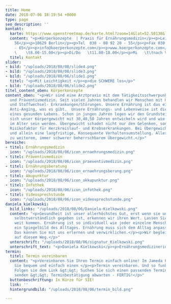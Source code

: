 ```yaml
---
title: Home
date: 2018-07-06 18:19:54 +0000
type: page
seo_description: ''
kontakt:
  karte: https://www.openstreetmap.de/karte.html?zoom=14&lat=52.50138&lon=13.31328&layers=000BTF
  content: "<p>Körperkonzepte  | Praxis für Ernährungsmedizin</p><p>Leibnizstraße
    56</p><p>10629 Berlin</p><p>Tel  030 - 88 92 20 - 55</p><p>Fax 030 - 88 92 20
    - 65</p><p>info@koerperkonzepte.com</p><p>www.koerperkonzepte.com</p><p>Sprechzeiten:</p><p>Mo/Fr
    \    \t8.00-15.00</p><p>Di/Do   \t11.00-18.00</p><p>Mi   \t\tnach Vereinbarung</p>"
  titel: Kontakt
slider:
- bild: "/uploads/2018/08/08/slide4.png"
- bild: "/uploads/2018/08/08/slide3.png"
- bild: "/uploads/2018/08/06/slide1.png"
  titel: "<p>Mit Leichtigkeit </p><p>die SCHWERE los</p>"
- bild: "/uploads/2018/08/06/slide2.png"
titel_content_oben: Körperkonzepte
content_oben: "<p>Wir sind eine Arztpraxis mit dem Tätigkeitsschwerpunkt Ernährungsmedizin
  und Präventivmedizin. Seit vielen Jahren behandlen wir Menschen mit Übergewicht
  und Stoffwechsel- Erkrankungen/Störungen. Unsere Ernährung ist das einzige wirksame
  Anti-Anging, was es gibt.  Unsere Ernährungs- und Lebensweise ist die Grundvoraussetzung
  eines gesunden Lebens. Schon in jungen Jahren legen wir den Grundstein dafür wie
  sich unser Körpergewicht mit 30,40,50 Jahren entwickeln wird und wie gesund wir
  im Alter sein werden. Übergewicht schadet nicht nur den Gelenken, sondern ist der
  Risikofaktor für Herzkreislauf- und Krebserkrankungen. Bei Übergewicht hilft einzig
  und allein eine langfristige, Konsequente Verhaltensumstellung. Alles andere führt
  zu weiterem, immer schwerer beherrschbarem Übergewicht.</p>"
bereiche:
- titel: Ernährungsmedizin
  icon: "/uploads/2018/08/06/icon_ernaehrungsmedizin.png"
- titel: Präventivmedizin
  icon: "/uploads/2018/08/06/icon_praeventivmedizin.png"
- titel: Ernährungsberatung
  icon: "/uploads/2018/08/06/icon_ernaehrungsberung.png"
- titel: Akupunktur
  icon: "/uploads/2018/08/06/icon_akkupunktur.png"
- titel: Infothek
  icon: "/uploads/2018/08/06/icon_infothek.png"
- titel: Videosprechstunde
  icon: "/uploads/2018/08/06/icon_videosprechstunde.png"
daniela_kielkowski:
  bild_links: "/uploads/2018/08/06/Daniela-Kielkowski.png"
  content: "<p>Gesundheit ist unser allerhöchstes Gut, erst wenn sie uns nicht mehr
    selbstverständlich gegeben ist, erkennen wir ihren Wert. Lassen Sie es nicht so
    weit kommen. Ernährung ist so individuell wie jeder einzelne Mensch. Der Stoffwechsel
    ein Spiegelbild des Alltages. Ernährung muss sich dem Alltag anpassen, nicht umgekehrt.
    Das können Sie mit uns erlernen und verwirklichen.</p><p>Wir begleiten Sie gern
    auf diesem Weg.</p>"
  unterschrift: "/uploads/2018/08/06/signatur_Kielkowski.png"
  unterschrift_text: "<p>Daniela Kielkowski</p><p>Ernährungsmedizinerin</p>"
termin:
  titel: Termin vereinbaren
  content: "<p>Vereinbaren Sie Ihren Termin einfach online! Im Jameda Portal können
    Sie bequem und einfach einen </p><p>Termin vereinbaren. Und so funktionierts:
    Folgen sie dem Link &gt;&gt; Suchen Sie sich einen passenden Termin &gt;&gt; Anfrage
    senden &gt;&gt; Terminbestätigung abwarten - FERTIG!</p>"
  buttonbeschriftung: In Kürze für SIE!
  link: ''
  hintergrundbild: "/uploads/2018/08/06/termin_bild.png"

---
```


